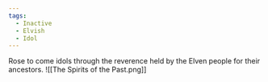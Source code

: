```yaml
---
tags:
  - Inactive
  - Elvish
  - Idol
---
```

Rose to come idols through the reverence held by the Elven people for their ancestors.
![[The Spirits of the Past.png]]